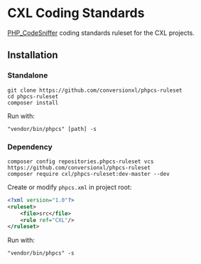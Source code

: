 # CXL Coding Standards

[PHP_CodeSniffer](https://github.com/squizlabs/PHP_CodeSniffer) coding standards ruleset for the CXL projects.

## Installation

### Standalone

```
git clone https://github.com/conversionxl/phpcs-ruleset
cd phpcs-ruleset
composer install
```

Run with:
```
"vendor/bin/phpcs" [path] -s
```

### Dependency

```
composer config repositories.phpcs-ruleset vcs https://github.com/conversionxl/phpcs-ruleset
composer require cxl/phpcs-ruleset:dev-master --dev
```

Create or modify `phpcs.xml` in project root:
```xml
<?xml version="1.0"?>
<ruleset>
    <file>src</file>
    <rule ref="CXL"/>
</ruleset>
```

Run with:
```
"vendor/bin/phpcs" -s
```